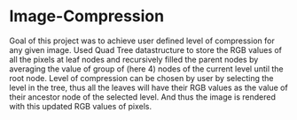 # Image-Compression
Goal of this project was to achieve user defined level of compression for any given image.
Used Quad Tree datastructure to store the RGB values of all the pixels at leaf nodes and recursively filled the parent nodes by averaging the value of group of (here 4) nodes of the current level until the root node.
Level of compression can be chosen by user by selecting the level in the tree, thus all the leaves will have their RGB values as the value of their ancestor node of the selected level.
And thus the image is rendered with this updated RGB values of pixels.
